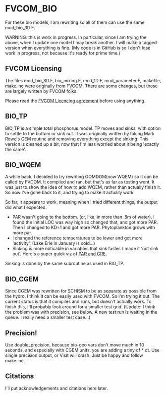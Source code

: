 # FVCOM_BIO

For these bio models, I am rewriting so all of them can use the same mod_bio_3D.F.

WARNING: this is work in progress.  In particular, since I am trying the above, when I update one model I may break another.  I will make a tagged version when everything is fine. (My code is in GitHub is so I don't lose work in progress, not because it's ready for prime time.)

## FVCOM Licensing
The files mod_bio_3D.F, bio_mixing.F, mod_1D.F, mod_parameter.F, makefile, make.inc were originally from FVCOM.  There are some changes, but those are largely written by FVCOM folks.

Please read the [FVCOM Licencing agreement](https://github.com/FVCOM-GitHub/FVCOM/blob/main/LICENSE.md) before using anything.

## BIO_TP
BIO_TP is a simple total phosphorus model.  TP moves and sinks, with option to settle to the bottom or sink out.  It was originally written by taking Mark Rowe's GEM routine and removing everything except the sinking. This version is cleaned up a bit, now that I'm less worried about it being 'exactly the same'.

## BIO_WQEM
A while back, I decided to try rewriting GOMDOM(now WQEM) so it can be called by FVCOM.  It compiled and ran, but that's as far as testing went.  It was just to show the idea of how to add WQEM, rather than actually finish it.  So now I've gone back to it, and trying to make it actually work.

So far, it appears to work, meaning when I tried different things, the output did what I expected.
- PAR wasn't going to the bottom.  (or, like, in more than .5m of water).  I found the initial LOC was way high so changed that, and got more PAR.  Then I changed to KD=1 and got more PAR. Phytoplankton grows with more par.
- I changed the reference temperatures to be lower and got more 'activity'.  (Lake Erie in January is cold...)
- Sinking is more noticable in variables that sink faster.  I made it 'not sink out'.
Here's a super quick viz of [PAR and GRE](https://youtu.be/JEc_AALF7x4).

Sinking is done by the same subroutine as used in BIO_TP.


## BIO_CGEM
Since CGEM was rewritten for SCHISM to be as separate as possible from the hydro, I think it can be easily used with FVCOM.  So I'm trying it out.  The current status is that it compiles and runs, but doesn't actually work.  To finish this, I'll probably look around for a smaller test grid.  (Update: I think the problem was with precision, see below.  A new test run is waiting in the queue.  I really need a smaller test case...)

## Precision!
Use double_precision, because bio-geo vars don't move much in 10 seconds, and especially with CGEM units, you are adding a tiny df * dt.  Use single precision output, or VisIt will crash.  Just be happy and follow make.inc.

## Citations
I'll put acknowledgements and citations here later.
